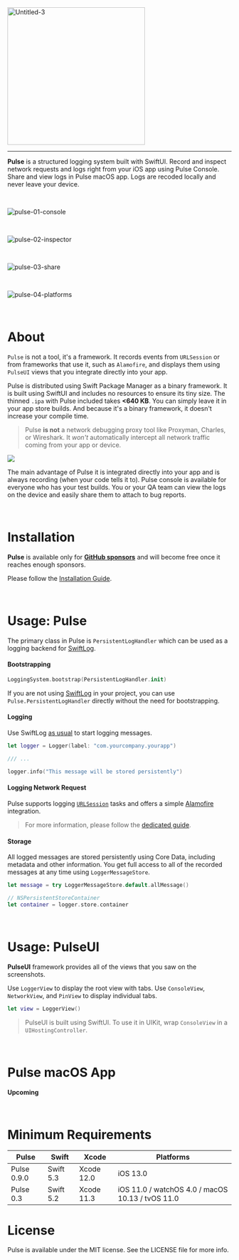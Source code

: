 <img width="309" alt="Untitled-3" src="https://user-images.githubusercontent.com/1567433/107172577-b1430300-6993-11eb-939c-18620c00e2a1.png">

<hr/>

**Pulse** is a structured logging system built with SwiftUI. Record and inspect network requests and logs right from your iOS app using Pulse Console. Share and view logs in Pulse macOS app. Logs are recoded locally and never leave your device.

<br/>

![pulse-01-console](https://user-images.githubusercontent.com/1567433/107236825-129abe80-69f4-11eb-976a-4b5bc9dc383d.png)

<br/>

![pulse-02-inspector](https://user-images.githubusercontent.com/1567433/107172234-cf5c3380-6992-11eb-89a5-b77a78c09ec4.png)

<br/>

![pulse-03-share](https://user-images.githubusercontent.com/1567433/107172237-cf5c3380-6992-11eb-8459-83be62c16be0.png)

<br/>

![pulse-04-platforms](https://user-images.githubusercontent.com/1567433/107236017-475a4600-69f3-11eb-82d2-a0e11b760dd6.png)

<br/>

# About

`Pulse` is not a tool, it's a framework. It records events from `URLSession` or from frameworks that use it, such as `Alamofire`, and displays them using `PulseUI` views that you integrate directly into your app.

Pulse is distributed using Swift Package Manager as a binary framework. It is built using SwiftUI and includes no resources to ensure its tiny size. The thinned `.ipa` with Pulse included takes **<640 KB**. You can simply leave it in your app store builds. And because it's a binary framework, it doesn't increase your compile time.

> Pulse **is not** a network debugging proxy tool like Proxyman, Charles, or Wireshark. It *won't* automatically intercept all network traffic coming from your app or device. 

<img src="https://user-images.githubusercontent.com/1567433/107464501-70cbbc80-6b2e-11eb-9404-2176287d85ac.png">

The main advantage of Pulse it is integrated directly into your app and is always recording (when your code tells it to). Pulse console is available for everyone who has your test builds. You or your QA team can view the logs on the device and easily share them to attach to bug reports.

<br/>

# Installation

**Pulse** is available only for [**GitHub sponsors**](https://github.com/sponsors/kean) and will become free once it reaches enough sponsors.

Please follow the [Installation Guide](https://github.com/kean/Pulse/blob/0.9.1/Docs/Installation.md).

<br/>

# Usage: Pulse

The primary class in Pulse is `PersistentLogHandler` which can be used as a logging backend for [SwiftLog](https://github.com/apple/swift-log).

#### Bootstrapping

```swift
LoggingSystem.bootstrap(PersistentLogHandler.init)
```

If you are not using [SwiftLog](https://github.com/apple/swift-log) in your project, you can use `Pulse.PersistentLogHandler` directly without the need for bootstrapping.

#### Logging

Use SwiftLog [as usual](https://github.com/apple/swift-log#lets-log) to start logging messages.

```swift
let logger = Logger(label: "com.yourcompany.yourapp")

/// ...

logger.info("This message will be stored persistently")
```

#### Logging Network Request

Pulse supports logging [`URLSession`](https://developer.apple.com/documentation/foundation/urlsession) tasks and offers a simple [Alamofire](https://github.com/Alamofire/Alamofire) integration.

> For more information, please follow the [dedicated guide](https://github.com/kean/Pulse/blob/0.9.1/Docs/Logging.md).

#### Storage

All logged messages are stored persistently using Core Data, including metadata and other information. You get full access to all of the recorded messages at any time using `LoggerMessageStore`.

```swift
let message = try LoggerMessageStore.default.allMessage()

// NSPersistentStoreContainer
let container = logger.store.container
```

<br/>

# Usage: PulseUI

**PulseUI** framework provides all of the views that you saw on the screenshots.

Use `LoggerView` to display the root view with tabs. Use `ConsoleView`, `NetworkView`, and `PinView` to display individual tabs.

```swift
let view = LoggerView()
```

> PulseUI is built using SwiftUI. To use it in UIKit, wrap `ConsoleView` in a `UIHostingController`.

<br/>

# Pulse macOS App

**Upcoming**

<br/>

# Minimum Requirements

| Pulse          | Swift           | Xcode           | Platforms                                         |
|---------------|-----------------|-----------------|---------------------------------------------------|
| Pulse 0.9.0      | Swift 5.3       | Xcode 12.0      | iOS 13.0  |
| Pulse 0.3      | Swift 5.2       | Xcode 11.3      | iOS 11.0 / watchOS 4.0 / macOS 10.13 / tvOS 11.0  |

# License

Pulse is available under the MIT license. See the LICENSE file for more info.

